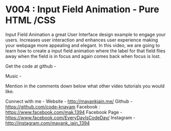 # V004 : Input Field Animation - Pure HTML /CSS

Input Field Animation a great User Interface design example to engage your users. Increases user interaction and enhances user experience making your webpage more appealing and elegant.
In this video, we are going to learn how to create a input field animation where the label for that field flies away when the field is in focus and again comes back when focus is lost.

Get the code at github -


Music - 


Mention in the comments down below what other video tutorials you would like.

Connect with me - 
Website - http://mayankjain.me/
Github - https://github.com/code-knayam
Facebook :  https://www.facebook.com/mak.1394
Facebook Page - https://www.facebook.com/EveryDayIsCodeDay/
Instagram - http://instagram.com/mayank_jain_1394

